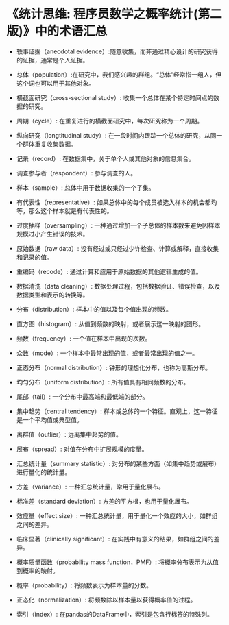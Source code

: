 # 《统计思维: 程序员数学之概率统计(第二版)》中的术语汇总

* 轶事证据（anecdotal evidence）:随意收集，而非通过精心设计的研究获得的证据，通常是个人证据。
* 总体（population）:在研究中，我们感兴趣的群组。“总体”经常指一组人，但这个词也可以用于其他对象。
* 横截面研究（cross-sectional study）: 收集一个总体在某个特定时间点的数据的研究。
* 周期（cycle）: 在重复进行的横截面研究中，每次研究称为一个周期。
* 纵向研究（longtitudinal study）: 在一段时间内跟踪一个总体的研究，从同一个群体重复收集数据。
* 记录（record）: 在数据集中，关于单个人或其他对象的信息集合。
* 调查参与者（respondent）: 参与调查的人。
* 样本（sample）: 总体中用于数据收集的一个子集。
* 有代表性（representative）: 如果总体中的每个成员被选入样本的机会都均等，那么这个样本就是有代表性的。
* 过度抽样（oversampling）: 一种通过增加一个子总体的样本数来避免因样本规模过小产生错误的技术。
* 原始数据（raw data）: 没有经过或只经过少许检查、计算或解释，直接收集和记录的值。
* 重编码（recode）: 通过计算和应用于原始数据的其他逻辑生成的值。
* 数据清洗（data cleaning）: 数据处理过程，包括数据验证、错误检查，以及数据类型和表示的转换等。

* 分布（distribution）: 样本中的值以及每个值出现的频数。
* 直方图（histogram）: 从值到频数的映射，或者展示这一映射的图形。
* 频数（frequency）: 一个值在样本中出现的次数。
* 众数（mode）: 一个样本中最常出现的值，或者最常出现的值之一。
* 正态分布（normal distribution）: 钟形的理想化分布，也称为高斯分布。
* 均匀分布（uniform distribution）: 所有值具有相同频数的分布。
* 尾部（tail）: 一个分布中最高端和最低端的部分。
* 集中趋势（central tendency）: 样本或总体的一个特征。直观上，这一特征是一个平均值或典型值。
* 离群值（outlier）: 远离集中趋势的值。
* 展布（spread）: 对值在分布中扩展规模的度量。
* 汇总统计量（summary statistic）: 对分布的某些方面（如集中趋势或展布）进行量化的统计量。
* 方差（variance）: 一种汇总统计量，常用于量化展布。
* 标准差（standard deviation）: 方差的平方根，也用于量化展布。
* 效应量（effect size）: 一种汇总统计量，用于量化一个效应的大小，如群组之间的差异。
* 临床显著（clinically significant）: 在实践中有意义的结果，如群组之间的差异。

* 概率质量函数（probability mass function，PMF）: 将概率分布表示为从值到概率的映射。
* 概率（probability）: 将频数表示为样本量的分数。
* 正态化（normalization）: 将频数除以样本量以获得概率值的过程。
* 索引（index）: 在pandas的DataFrame中，索引是包含行标签的特殊列。
